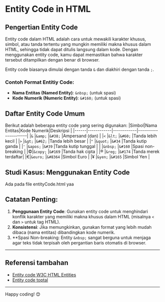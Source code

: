 # Entity Code in HTML

## Pengertian Entity Code
Entity code dalam HTML adalah cara untuk mewakili karakter khusus, simbol, atau tanda tertentu yang mungkin memiliki makna khusus dalam HTML, sehingga tidak dapat ditulis langsung dalam kode. Dengan menggunakan entity code, kamu dapat memastikan bahwa karakter tersebut ditampilkan dengan benar di browser.

Entity code biasanya dimulai dengan tanda `&` dan diakhiri dengan tanda `;`.

### Contoh Format Entitiy Code:
- **Nama Entitas (Named Entity)**: `&nbsp;` (untuk spasi)
- **Kode Numerik (Numeric Entity)**: `&#160;` (untuk spasi)


## Daftar Entity Code Umum
Berikut adalah beberapa entity code yang sering digunakan:
|Simbol|Nama Entitas|Kode Numerik|Deskripsi            |
|------|------------|------------|---------------------|
|`&`   |`&amp;`     |`&#38;`     |Ampersand (dan)      |
|`<`   |`&lt;`      |`&#60;`     |Tanda lebih kecil    |
|`>`   |`&gt;`      |`&#62;`     |Tanda lebih besar    |
|`"`   |`&quot;`    |`&#34`      |Tanda kutip ganda    |
|`'`   |`&apos;`    |`&#39`      |Tanda kutip tunggal  |
|      |`&nbsp;`    |`&#160`     |Spasi non-breaking   |
|&copy;|`&copy;`    |`&#169`     |Tanda hak cipta      |
|&reg; |`&reg;`     |`&#174`     |Tanda merek terdaftar|
|&euro;|`&euro;`    |`&#8364`    |Simbol Euro          |
|&yen; |`&yen;`     |`&#165`     |Simbol Yen           |

## Studi Kasus: Menggunakan Entity Code
Ada pada file entityCode.html yaa

## Catatan Penting:
1. **Penggunaan Entity Code**: Gunakan entity code untuk menghindari konflik karakter yang memiliki makna khusus dalam HTML (misalnya `<` dan `>` untuk tag HTML).
2. **Konsistensi**: Jika memungkinkan, gunakan format yang lebih mudah dibaca (nama entitas) dibandingkan kode numerik.
3. **Spasi Non-breaking: Entity `&nbsp;` sangat berguna untuk menjaga agar teks tidak terpisah oleh pergantian baris otomatis di browser.

---

## Referensi tambahan
- [Entity code W3C HTML Entities](https://www.w3.org/TR/html4/sgml/entities.html)
- [Entity code toptal](https://www.toptal.com/designers/htmlarrows/symbols/)

---

Happy coding! 😊